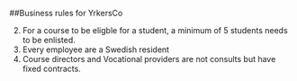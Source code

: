 ##Business rules for YrkersCo

<!-- 1. An Elective course is for the time being only connected to one school.  -->
2. For a course to be eligble for a student, a minimum of 5 students needs to be enlisted. 
3. Every employee are a Swedish resident
4. Course directors and Vocational providers are not consults but have fixed contracts.

